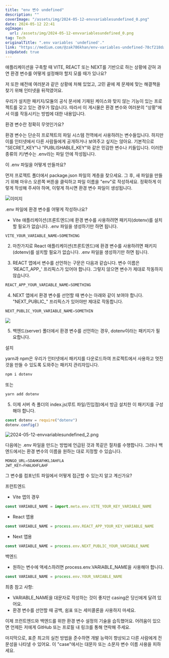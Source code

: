 ```yaml
---
title: "env 변수 undefined"
description: ""
coverImage: "/assets/img/2024-05-12-envvariablesundefined_0.png"
date: 2024-05-12 22:41
ogImage: 
  url: /assets/img/2024-05-12-envvariablesundefined_0.png
tag: Tech
originalTitle: ".env variables 'undefined'."
link: "https://medium.com/@zak786khan/env-variables-undefined-78cf218dae87"
isUpdated: true
---
```





애플리케이션을 구축할 때 VITE, REACT 또는 NEXT를 기반으로 하는 상황에 갇혀 과연 환경 변수를 어떻게 설정해야 할지 모를 때가 있나요?

저 또한 예전에 여러분과 같은 상황에 처해 있었고, 고민 끝에 제 문제에 맞는 해결책을 찾기 위해 인터넷을 뒤적였어요.

우리가 설치한 패키지/모듈의 공식 문서에 기재된 케이스와 맞지 않는 기능이 있는 프로젝트를 갖고 있는 경우가 많습니다. 따라서 이 게시물은 환경 변수와 여러분의 “상황"에서 이를 작동시키는 방법에 대한 내용입니다.

환경 변수란 정확히 무엇인가요?



환경 변수는 단순히 프로젝트의 파일 시스템 전역에서 사용하려는 변수들입니다. 하지만 이를 인터넷에서 다른 사람들에게 공개하거나 보여주고 싶지는 않아요. 기본적으로 "SECRET_KEY"나 "PUBLISHABLE_KEY"와 같은 민감한 변수나 키들입니다. 이러한 종류의 키/변수는 .env라는 파일 안에 작성됩니다.

이 .env 파일을 어떻게 만들까요?

먼저 프로젝트 폴더에서 package.json 파일의 계층을 찾으세요. 그 후, 새 파일을 만들기 위해 마우스 오른쪽 버튼을 클릭하고 파일 이름을 "env"로 작성하세요. 정확하게 이렇게 작성해 주셔야 하며, 이렇게 하시면 환경 변수 파일이 생성됩니다.

![이미지](/assets/img/2024-05-12-envvariablesundefined_0.png)



.env 파일에 환경 변수를 어떻게 작성하나요?

- Vite 애플리케이션(프론트엔드)에 환경 변수를 사용하려면 패키지(dotenv)를 설치할 필요가 없습니다. .env 파일을 생성하기만 하면 됩니다.

```js
VITE_YOUR_VARIABLE_NAME=SOMETHING
```

2. 마찬가지로 React 애플리케이션(프론트엔드)에 환경 변수를 사용하려면 패키지(dotenv)를 설치할 필요가 없습니다. .env 파일을 생성하기만 하면 됩니다.



3. REACT 앱에서 변수를 선언하는 구문은 다음과 같습니다. 변수 이름은 'REACT_APP_' 프리픽스가 있어야 합니다. 그렇지 않으면 변수가 제대로 작동하지 않습니다.

```js
REACT_APP_YOUR_VARIABLE_NAME=SOMETHING
```

4. NEXT 앱에서 환경 변수를 선언할 때 변수는 아래와 같이 보여야 합니다. "NEXT_PUBLIC_" 프리픽스가 있어야만 제대로 작동합니다.

```js
NEXT_PUBLIC_YOUR_VARIABLE_NAME=SOMETHIN
```



<img src="/assets/img/2024-05-12-envvariablesundefined_1.png" />

5. 백엔드(server) 폴더에서 환경 변수를 선언하는 경우, dotenv이라는 패키지가 필요합니다.

설치

yarn과 npm은 우리가 인터넷에서 패키지를 다운로드하여 프로젝트에서 사용하고 멋진 것을 만들 수 있도록 도와주는 패키지 관리자입니다.



```js
npm i dotenv
```

또는

```js
yarn add dotenv
```

5. 이제 서버 측 폴더의 index.js(루트 파일/진입점)에서 방금 설치한 이 패키지를 구성해야 합니다.



```js
const dotenv = require("dotenv")
dotenv.config()
```

![2024-05-12-envvariablesundefined_2.png](/assets/img/2024-05-12-envvariablesundefined_2.png)

다음에는 .env 파일을 만드는 방법에 언급된 것과 똑같은 절차를 수행합니다. 그러나 백엔드에서는 환경 변수의 이름을 원하는 대로 지정할 수 있습니다.

```js
MONGO_URL=SDAHKAFHKLJAHFLA
JWT_KEY=FHALKHFLAHF
```



그 변수를 컴포넌트 파일에서 어떻게 접근할 수 있는지 알고 계신가요?

프런트엔드

- Vite 앱의 경우

```js
const VARIABLE_NAME = import.meta.env.VITE_YOUR_KEY_VARIABLE_NAME
```



- React 앱용

```js
const VARIABLE_NAME = process.env.REACT_APP_YOUR_KEY_VARIABLE_NAME
```

- Next 앱용

```js
const VARIABLE_NAME = process.env.NEXT_PUBLIC_YOUR_VARIABLE_NAME
```



백엔드

- 원하는 변수에 액세스하려면 process.env.VARIABLE_NAME을 사용해야 합니다.

```js
const VARIABLE_NAME = process.env.YOUR_VARIABLE_NAME
```

최종 참고 사항:



- VARIABLE_NAME을 대문자로 작성하는 것이 좋지만 casing은 당신에게 달려 있어요.
- 환경 변수를 선언할 때 공백, 쉼표 또는 세미콜론을 사용하지 마세요.

이제 프런트엔드와 백엔드를 위한 환경 변수 설정의 기술을 습득했어요. 어려움이 있으면 언제든 저에게 GitHub 또는 프로필 내 링크를 통해 연락해 주세요.

마지막으로, 표준 최고의 실천 방법을 준수하면 개발 능력이 향상되고 다른 사람에게 전문성을 나타낼 수 있어요. 이 "case"에서는 대문자 또는 소문자 변수 이름 사용을 피하세요.